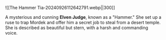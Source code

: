 ![[The Hammer Tia-20240926112642791.webp||300]]

A mysterious and cunning **Elven Judge**, known as a "Hammer." She set up a ruse to trap Mordek and offer him a secret job to steal from a desert temple. She is described as beautiful but stern, with a harsh and commanding voice.